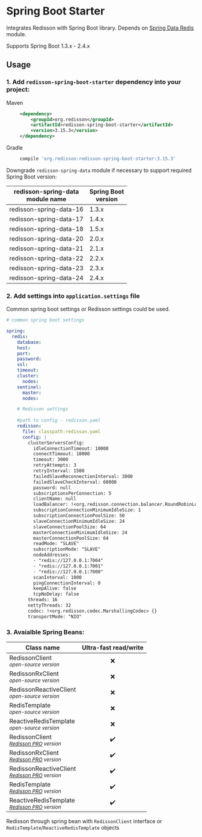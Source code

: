 # Spring Boot Starter

Integrates Redisson with Spring Boot library. Depends on [Spring Data Redis](https://github.com/redisson/redisson/tree/master/redisson-spring-data#spring-data-redis-integration) module.

Supports Spring Boot 1.3.x - 2.4.x

## Usage

### 1. Add `redisson-spring-boot-starter` dependency into your project:

Maven

```xml
     <dependency>
         <groupId>org.redisson</groupId>
         <artifactId>redisson-spring-boot-starter</artifactId>
         <version>3.15.3</version>
     </dependency>
```

Gradle

```groovy
     compile 'org.redisson:redisson-spring-boot-starter:3.15.3'
```


Downgrade `redisson-spring-data` module if necessary to support required Spring Boot version:

|redisson-spring-data<br/>module name|Spring Boot<br/>version|
|----------------------------|-------------------|
|redisson-spring-data-16     |1.3.x              |
|redisson-spring-data-17     |1.4.x              |
|redisson-spring-data-18     |1.5.x              |
|redisson-spring-data-20     |2.0.x              |
|redisson-spring-data-21     |2.1.x              |
|redisson-spring-data-22     |2.2.x              |
|redisson-spring-data-23     |2.3.x              |
|redisson-spring-data-24     |2.4.x              |

### 2. Add settings into `application.settings` file

Common spring boot settings or Redisson settings could be used.

```yaml
# common spring boot settings

spring:
  redis:
    database: 
    host:
    port:
    password:
    ssl: 
    timeout:
    cluster:
      nodes:
    sentinel:
      master:
      nodes:

    # Redisson settings
    
    #path to config - redisson.yaml
    redisson: 
      file: classpath:redisson.yaml
      config: |
        clusterServersConfig:
          idleConnectionTimeout: 10000
          connectTimeout: 10000
          timeout: 3000
          retryAttempts: 3
          retryInterval: 1500
          failedSlaveReconnectionInterval: 3000
          failedSlaveCheckInterval: 60000
          password: null
          subscriptionsPerConnection: 5
          clientName: null
          loadBalancer: !<org.redisson.connection.balancer.RoundRobinLoadBalancer> {}
          subscriptionConnectionMinimumIdleSize: 1
          subscriptionConnectionPoolSize: 50
          slaveConnectionMinimumIdleSize: 24
          slaveConnectionPoolSize: 64
          masterConnectionMinimumIdleSize: 24
          masterConnectionPoolSize: 64
          readMode: "SLAVE"
          subscriptionMode: "SLAVE"
          nodeAddresses:
          - "redis://127.0.0.1:7004"
          - "redis://127.0.0.1:7001"
          - "redis://127.0.0.1:7000"
          scanInterval: 1000
          pingConnectionInterval: 0
          keepAlive: false
          tcpNoDelay: false
        threads: 16
        nettyThreads: 32
        codec: !<org.redisson.codec.MarshallingCodec> {}
        transportMode: "NIO"

```

### 3. Avaialble Spring Beans:

|Class name | Ultra-fast read/write |
| ------------- | :----------:|
|RedissonClient<br/><sub><i>open-source version</i></sub> | ❌ |
|RedissonRxClient<br/><sub><i>open-source version</i></sub> | ❌ |
|RedissonReactiveClient<br/><sub><i>open-source version</i></sub> | ❌ |
|RedisTemplate<br/><sub><i>open-source version</i></sub> | ❌ |
|ReactiveRedisTemplate<br/><sub><i>open-source version</i></sub> | ❌ |
|RedissonClient<br/><sub><i>[Redisson PRO](http://redisson.pro) version</i></sub> | ✔️ |
|RedissonRxClient<br/><sub><i>[Redisson PRO](http://redisson.pro) version</i></sub> | ✔️ |
|RedissonReactiveClient<br/><sub><i>[Redisson PRO](http://redisson.pro) version</i></sub> | ✔️ |
|RedisTemplate<br/><sub><i>[Redisson PRO](http://redisson.pro) version</i></sub> | ✔️ |
|ReactiveRedisTemplate<br/><sub><i>[Redisson PRO](http://redisson.pro) version</i></sub> | ✔️ |


Redisson through spring bean with `RedissonClient` interface or `RedisTemplate`/`ReactiveRedisTemplate` objects

